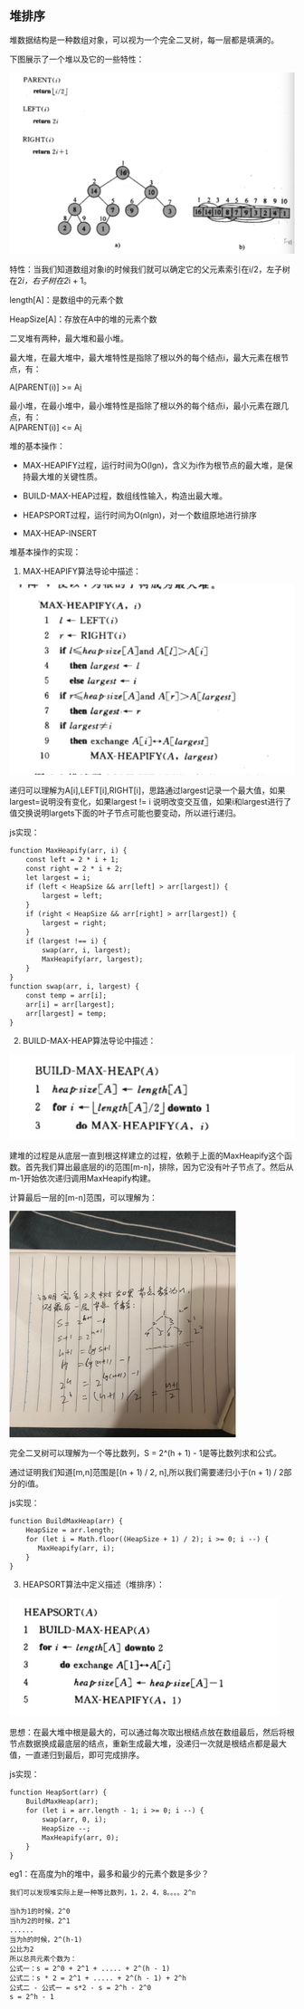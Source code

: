 <!--
 * @Author: xiuquanxu
 * @Company: kaochong
 * @Date: 2020-03-20 00:01:35
 * @LastEditors: xiuquanxu
 * @LastEditTime: 2020-03-27 13:27:36
 -->
## 堆排序  

堆数据结构是一种数组对象，可以视为一个完全二叉树，每一层都是填满的。  

下图展示了一个堆以及它的一些特性：  

<img src="./1/dui.jpg">  

特性：当我们知道数组对象i的时候我们就可以确定它的父元素索引在i/2，左子树在2*i，右子树在2*i + 1。  

length[A]：是数组中的元素个数  

HeapSize[A]：存放在A中的堆的元素个数  

二叉堆有两种，最大堆和最小堆。  

最大堆，在最大堆中，最大堆特性是指除了根以外的每个结点i，最大元素在根节点，有：  

A[PARENT(i)] >= A[i](最大堆中每根节点都大于等于叶子节点)  


最小堆，在最小堆中，最小堆特性是指除了根以外的每个结点i，最小元素在跟几点，有：  
A[PARENT(i)] <= A[i](最小堆中每叶子节点都大于等于根节点)    

堆的基本操作：  

- MAX-HEAPIFY过程，运行时间为O(lgn)，含义为i作为根节点的最大堆，是保持最大堆的关键性质。  

- BUILD-MAX-HEAP过程，数组线性输入，构造出最大堆。  

- HEAPSPORT过程，运行时间为O(nlgn)，对一个数组原地进行排序

- MAX-HEAP-INSERT  

堆基本操作的实现：  

1. MAX-HEAPIFY算法导论中描述：   

<img src="./1/MAX-HEAPIFY.jpg">  

递归可以理解为A[i],LEFT[i],RIGHT[i]，思路通过largest记录一个最大值，如果largest=说明没有变化，如果largest != i 说明改变交互值，如果i和largest进行了值交换说明largets下面的叶子节点可能也要变动，所以进行递归。  

js实现：
```
function MaxHeapify(arr, i) {
    const left = 2 * i + 1;
    const right = 2 * i + 2;
    let largest = i;
    if (left < HeapSize && arr[left] > arr[largest]) {
        largest = left;
    }
    if (right < HeapSize && arr[right] > arr[largest]) {
        largest = right;
    }
    if (largest !== i) {
        swap(arr, i, largest);
        MaxHeapify(arr, largest);
    }
}
function swap(arr, i, largest) {
    const temp = arr[i];
    arr[i] = arr[largest];
    arr[largest] = temp;
}
```  

2. BUILD-MAX-HEAP算法导论中描述：  

<img src="./1/BUILD_MAX_HEAP.jpg">  

建堆的过程是从底层一直到根这样建立的过程，依赖于上面的MaxHeapify这个函数。首先我们算出最底层的i的范围[m-n]，排除，因为它没有叶子节点了。然后从m-1开始依次递归调用MaxHeapify构建。  

计算最后一层的[m-n]范围，可以理解为：  

<img width="400" height="400" src="./1/self.jpg">  

完全二叉树可以理解为一个等比数列，S = 2^(h + 1) - 1是等比数列求和公式。  

通过证明我们知道[m,n]范围是[(n + 1) / 2, n],所以我们需要递归小于(n + 1) / 2部分的i值。  

js实现：  

```
function BuildMaxHeap(arr) {
    HeapSize = arr.length;
    for (let i = Math.floor((HeapSize + 1) / 2); i >= 0; i --) {
       MaxHeapify(arr, i); 
    }
}
```

3. HEAPSORT算法中定义描述（堆排序）：  

<img src="./1/HEAP_SORT.jpg">  

思想：在最大堆中根是最大的，可以通过每次取出根结点放在数组最后，然后将根节点数据换成最底层的结点，重新生成最大堆，没递归一次就是根结点都是最大值，一直递归到最后，即可完成排序。  

js实现：  

```
function HeapSort(arr) {
    BuildMaxHeap(arr);
    for (let i = arr.length - 1; i >= 0; i --) {
        swap(arr, 0, i);
        HeapSize --;
        MaxHeapify(arr, 0);
    } 
}
```

eg1：在高度为h的堆中，最多和最少的元素个数是多少？  

```
我们可以发现堆实际上是一种等比数列，1，2，4，8。。。。2^n   

当h为1的时候，2^0   
当h为2的时候，2^1
......
当为h的时候，2^(h-1)  
公比为2
所以总共元素个数为：  
公式一：s = 2^0 + 2^1 + ..... + 2^(h - 1) 
公式二：s * 2 = 2^1 + ..... + 2^(h - 1) + 2^h
公式二 - 公式一 = s*2 - s = 2^h - 2^0
s = 2^h - 1
```